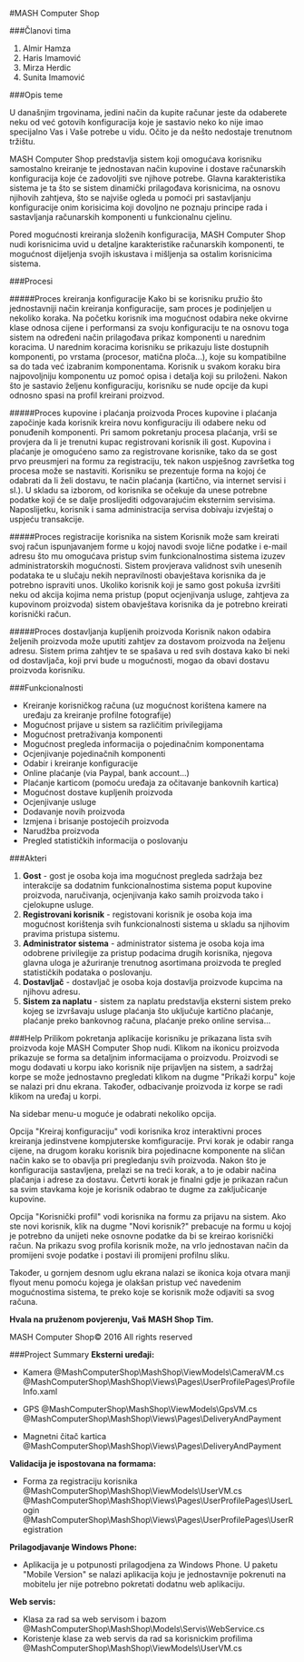 ﻿#MASH Computer Shop

###Članovi tima
1. Almir Hamza
2. Haris Imamović
3. Mirza Herdic
4. Sunita Imamović

###Opis teme

U današnjim trgovinama, jedini način da kupite računar jeste da odaberete neku od već gotovih  konfiguracija koje je sastavio neko ko nije imao specijalno Vas i Vaše potrebe u vidu. Očito je da nešto nedostaje trenutnom tržištu.

MASH Computer Shop predstavlja sistem koji omogućava korisniku samostalno kreiranje te jednostavan način kupovine i dostave računarskih konfiguracija koje će zadovoljiti sve njihove potrebe. Glavna karakteristika sistema je ta što se sistem dinamički prilagođava korisnicima, na osnovu njihovih zahtjeva, što se najviše ogleda u pomoći pri sastavljanju konfiguracije onim korisicima koji dovoljno ne poznaju principe rada i sastavljanja računarskih komponenti u funkcionalnu cjelinu.

Pored mogućnosti kreiranja složenih konfiguracija, MASH Computer Shop nudi korisnicima uvid u detaljne karakteristike računarskih komponenti, te mogućnost dijeljenja svojih iskustava i mišljenja sa ostalim korisnicima sistema.


###Procesi

#####Proces kreiranja konfiguracije
Kako bi se korisniku pružio što jednostavniji način kreiranja konfiguracije, sam proces je podinjeljen u nekoliko koraka. Na početku korisnik ima mogućnost odabira neke okvirne klase odnosa cijene i performansi za svoju konfiguraciju te na osnovu toga sistem na određeni način prilagođava prikaz komponenti u narednim koracima. U narednim koracima korisniku se prikazuju liste dostupnih komponenti, po vrstama (procesor, matična ploča...), koje su kompatibilne sa do tada već izabranim komponentama. Korisnik u svakom koraku bira najpovoljniju komponentu uz pomoć opisa i detalja koji su priloženi. Nakon što je sastavio željenu konfiguraciju, korisniku se nude opcije da kupi odnosno spasi na profil kreirani proizvod.  

#####Proces kupovine i plaćanja proizvoda
Proces kupovine i plaćanja započinje kada korisnik kreira novu konfiguraciju ili odabere neku od ponuđenih komponenti. Pri samom pokretanju procesa plaćanja, vrši se provjera da li je trenutni kupac registrovani korisnik ili gost. Kupovina i plaćanje je omogućeno samo za registrovane korisnike, tako da se gost prvo preusmjeri na formu za registraciju, tek nakon uspješnog završetka tog procesa može se nastaviti. Korisniku se prezentuje forma na kojoj će odabrati da li želi dostavu, te način plaćanja (kartično, via internet servisi i sl.). U skladu sa izborom, od korisnika se očekuje da unese potrebne podatke koji će se dalje proslijediti odgovarajućim eksternim servisima. Naposlijetku, korisnik i sama administracija servisa dobivaju izvještaj o uspjeću transakcije. 

#####Proces registracije korisnika na sistem
Korisnik može sam kreirati svoj račun ispunjavanjem forme u kojoj navodi svoje lične podatke i e-mail adresu što mu omogućava pristup svim funkcionalnostima sistema izuzev administratorskih mogućnosti. Sistem provjerava validnost svih unesenih podataka te u slučaju nekih nepravilnosti obavještava korisnika da je potrebno ispraviti unos. Ukoliko korisnik koji je samo gost pokuša izvršiti neku od akcija kojima nema pristup (poput ocjenjivanja usluge, zahtjeva za kupovinom proizvoda) sistem obavještava korisnika da je potrebno kreirati korisnički račun.

#####Proces dostavljanja kupljenih proizvoda
Korisnik nakon odabira željenih proizvoda može uputiti zahtjev za dostavom proizvoda na željenu adresu. Sistem prima zahtjev te se spašava u red svih dostava kako bi neki od dostavljača, koji prvi bude u mogućnosti, mogao da obavi dostavu proizvoda korisniku.


###Funkcionalnosti 

- Kreiranje korisničkog računa (uz mogućnost korištena kamere na uređaju za kreiranje profilne fotografije)
- Mogućnost prijave u sistem sa različitim privilegijama 
- Mogućnost pretraživanja komponenti
- Mogućnost pregleda informacija o pojedinačnim komponentama
- Ocjenjivanje pojedinačnih komponenti
- Odabir i kreiranje konfiguracije
- Online plaćanje (via Paypal, bank account...)
- Plaćanje karticom (pomoću uređaja za očitavanje bankovnih kartica)
- Mogućnost dostave kupljenih proizvoda
- Ocjenjivanje usluge
- Dodavanje novih proizvoda
- Izmjena i brisanje postojećih proizvoda
- Narudžba proizvoda 
- Pregled statističkih informacija o poslovanju


###Akteri

1. **Gost** - gost je osoba koja ima mogućnost pregleda sadržaja bez interakcije sa dodatnim funkcionalnostima sistema poput kupovine proizvoda, naručivanja, ocjenjivanja kako samih proizvoda tako i cjelokupne usluge.
2. **Registrovani korisnik** - registovani korisnik je osoba koja ima mogućnost korištenja svih funkcionalnosti sistema u skladu sa njihovim pravima pristupa sistemu.
3. **Administrator sistema** - administrator sistema je osoba koja ima odobrene privilegije za pristup podacima drugih korisnika, njegova glavna uloga je ažuriranje trenutnog asortimana proizvoda te pregled statističkih podataka o poslovanju.
4. **Dostavljač** - dostavljač je osoba koja dostavlja proizvode kupcima na njihovu adresu.
5. **Sistem za naplatu** - sistem za naplatu predstavlja eksterni sistem preko kojeg se izvršavaju usluge plaćanja što uključuje kartično plaćanje, plaćanje preko bankovnog računa, plaćanje preko online servisa...


###Help
Prilikom pokretanja aplikacije korisniku je prikazana lista svih proizvoda koje MASH Computer Shop nudi. Klikom na ikonicu proizvoda prikazuje se forma sa detaljnim informacijama o proizvodu. Proizvodi se mogu dodavati u korpu iako korisnik nije prijavljen na sistem, a sadržaj korpe se može jednostavno pregledati klikom na dugme "Prikaži korpu" koje se nalazi pri dnu ekrana. Također, odbacivanje proizvoda iz korpe se radi klikom na uređaj u korpi. 

Na sidebar menu-u moguće je odabrati nekoliko opcija. 

Opcija "Kreiraj konfiguraciju" vodi korisnika kroz interaktivni proces kreiranja jedinstvene kompjuterske komfiguracije. Prvi korak je odabir ranga cijene, na drugom koraku korisnik bira pojedinacne komponente na sličan način kako se to obavlja pri pregledanju svih proizvoda. Nakon što je konfiguracija sastavljena, prelazi se na treći korak, a to je odabir načina plačanja i adrese za dostavu. Četvrti korak je finalni gdje je prikazan račun sa svim stavkama koje je korisnik odabrao te dugme za zaključicanje kupovine. 

Opcija "Korisnički profil" vodi korisnika na formu za prijavu na sistem. Ako ste novi korisnik, klik na dugme "Novi korisnik?" prebacuje na formu u kojoj je potrebno da unijeti neke osnovne podatke da bi se kreirao korisnički račun. 
Na prikazu svog profila korisnik može, na vrlo jednostavan način da promijeni svoje podatke i postavi ili promijeni profilnu sliku.

Također, u gornjem desnom uglu ekrana nalazi se ikonica koja otvara manji flyout menu pomoću kojega je olakšan pristup već navedenim mogućnostima sistema, te preko koje se korisnik može odjaviti sa svog računa.

**Hvala na pruženom povjerenju, Vaš MASH Shop Tim.**

MASH Computer Shop© 2016
All rights reserved


###Project Summary
**Eksterni uređaji:**
- Kamera @MashComputerShop\MashShop\ViewModels\CameraVM.cs @MashComputerShop\MashShop\Views\Pages\UserProfilePages\ProfileInfo.xaml

- GPS @MashComputerShop\MashShop\ViewModels\GpsVM.cs @MashComputerShop\MashShop\Views\Pages\DeliveryAndPayment

- Magnetni čitač kartica @MashComputerShop\MashShop\Views\Pages\DeliveryAndPayment

**Validacija je ispostovana na formama:**
- Forma za registraciju korisnika @MashComputerShop\MashShop\ViewModels\UserVM.cs @MashComputerShop\MashShop\Views\Pages\UserProfilePages\UserLogin @MashComputerShop\MashShop\Views\Pages\UserProfilePages\UserRegistration

**Prilagodjavanje Windows Phone:**
- Aplikacija je u potpunosti prilagodjena za Windows Phone. U paketu "Mobile Version" se nalazi aplikacija koju je jednostavnije pokrenuti na mobitelu jer nije potrebno pokretati dodatnu web aplikaciju.

**Web servis:**
- Klasa za rad sa web servisom i bazom @MashComputerShop\MashShop\Models\Servis\WebService.cs
- Koristenje klase za web servis da rad sa korisnickim profilima @MashComputerShop\MashShop\ViewModels\UserVM.cs
